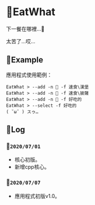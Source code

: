 # **🍣EatWhat**

下一餐在哪裡…🥺

太苦了…哎…

**🍙Example**
----------
應用程式使用範例：
```
EatWhat > --add -n 🍔 -f 速食\漢堡
EatWhat > --add -n 🍕 -f 速食\披薩
EatWhat > --add -n 💩 -f 好吃的
EatWhat > --select -f 好吃的
( ˘ω˘ ) スゥ…
```


**🍙Log**
----------
### **🎫`2020/07/01`**
- 核心初版。
- 新增cpp核心。

### **🎫`2020/07/07`**
- 應用程式初版v1.0。